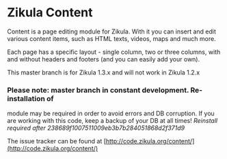 ﻿Zikula Content
==============

Content is a page editing module for Zikula. With it you can insert and edit
various content items, such as HTML texts, videos, maps and much more.

Each page has a specific layout - single column, two or three columns, with and
without headers and footers (and you can easily add your own).

This master branch is for Zikula 1.3.x and will not work in Zikula 1.2.x

### Please note: master branch in constant development. Re-installation of
module may be required in order to avoid  errors and DB corruption. If you are
working with this code, keep a backup of your DB at all times!
*Reinstall required after 238689f1007511009eb3b7b284051868d2f371d9*

The issue tracker can be found at [http://code.zikula.org/content/](http://code.zikula.org/content/)


